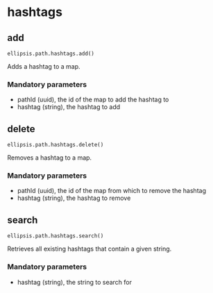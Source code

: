# hashtags

## add

    ellipsis.path.hashtags.add()

Adds a hashtag to a map.

### Mandatory parameters

- pathId (uuid), the id of the map to add the hashtag to
- hashtag (string), the hashtag to add

## delete

    ellipsis.path.hashtags.delete()

Removes a hashtag to a map.

### Mandatory parameters

- pathId (uuid), the id of the map from which to remove the hashtag
- hashtag (string), the hashtag to remove

## search

    ellipsis.path.hashtags.search()

Retrieves all existing hashtags that contain a given string.

### Mandatory parameters

- hashtag (string), the string to search for
